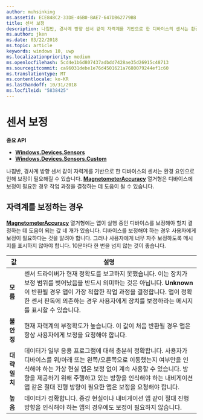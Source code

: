 ```yaml
---
author: muhsinking
ms.assetid: ECE848C2-33DE-46B0-BAE7-647DB62779BB
title: 센서 보정
description: 나침반, 경사계 방향 센서 같이 자력계를 기반으로 한 디바이스의 센서는 환경 요인으로 인해 보정이 필요해질 수 있습니다.
ms.author: jken
ms.date: 03/22/2018
ms.topic: article
keywords: windows 10, uwp
ms.localizationpriority: medium
ms.openlocfilehash: 5cd4e1b6d807437adbdd7428ae35d26915c48713
ms.sourcegitcommit: ca96031debe1e76d4501621a7680079244ef1c60
ms.translationtype: MT
ms.contentlocale: ko-KR
ms.lasthandoff: 10/31/2018
ms.locfileid: "5838425"
---
```

# <a name="calibrate-sensors"></a>센서 보정


**중요 API**

-   [**Windows.Devices.Sensors**](https://msdn.microsoft.com/library/windows/apps/BR206408)
-   [**Windows.Devices.Sensors.Custom**](https://msdn.microsoft.com/library/windows/apps/Dn895032)

나침반, 경사계 방향 센서 같이 자력계를 기반으로 한 디바이스의 센서는 환경 요인으로 인해 보정이 필요해질 수 있습니다. [**MagnetometerAccuracy**](https://msdn.microsoft.com/library/windows/apps/Dn297552) 열거형은 디바이스에 보정이 필요한 경우 작업 과정을 결정하는 데 도움이 될 수 있습니다.

## <a name="when-to-calibrate-the-magnetometer"></a>자력계를 보정하는 경우

[**MagnetometerAccuracy**](https://msdn.microsoft.com/library/windows/apps/Dn297552) 열거형에는 앱이 실행 중인 디바이스를 보정해야 할지 결정하는 데 도움이 되는 값 네 개가 있습니다. 디바이스를 보정해야 하는 경우 사용자에게 보정이 필요하다는 것을 알려야 합니다. 그러나 사용자에게 너무 자주 보정하도록 메시지를 표시하지 않아야 합니다. 10분마다 한 번을 넘지 않는 것이 좋습니다.

| 값           | 설명    |
| ----------------- | ------------------- |
| **모름**     | 센서 드라이버가 현재 정확도를 보고하지 못했습니다. 이는 장치가 보정 범위를 벗어났음을 반드시 의미하는 것은 아닙니다. **Unknown**이 반환될 경우 앱이 가장 적합한 작업 과정을 결정합니다. 앱이 정확한 센서 판독에 의존하는 경우 사용자에게 장치를 보정하라는 메시지를 표시할 수 있습니다. |
| **불안정**  | 현재 자력계의 부정확도가 높습니다. 이 값이 처음 반환될 경우 앱은 항상 사용자에게 보정을 요청해야 합니다. |
| **대략 일치** | 데이터가 일부 응용 프로그램에 대해 충분히 정확합니다. 사용자가 디바이스를 위/아래 또는 왼쪽/오른쪽으로 이동했는지 여부만을 인식해야 하는 가상 현실 앱은 보정 없이 계속 사용할 수 있습니다. 방향을 제공하기 위해 주행하고 있는 방향을 인식해야 하는 내비게이션 앱 같은 절대 진행 방향이 필요한 앱은 보정을 요청해야 합니다. |
| **높음**        | 데이터가 정확합니다. 증강 현실이나 내비게이션 앱 같이 절대 진행 방향을 인식해야 하는 앱의 경우에도 보정이 필요하지 않습니다. |